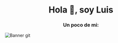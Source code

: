<h1 align = "center"> Hola 👋, soy Luis </h1>
<h3 align = "center"> Un poco de mi: </h3>

![Banner git](https://user-images.githubusercontent.com/91930704/146665017-d045f1d5-b18a-4e5b-b33a-88936d85d62b.gif)
